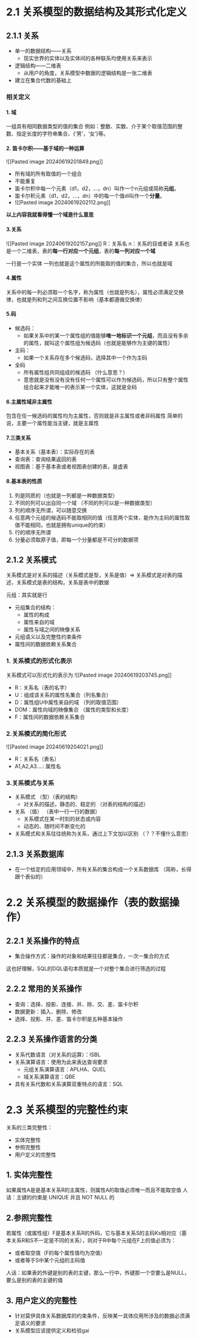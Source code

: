 # 2.1 关系模型的数据结构及其形式化定义
## 2.1.1 关系
* 单一的数据结构——关系
	* 现实世界的实体以及实体间的各种联系均使用关系来表示
* 逻辑结构——二维表
	* 从用户的角度，关系模型中数据的逻辑结构是一张二维表
* 建立在集合代数的基础上
### 相关定义
#### 1. 域
一组具有相同数据类型的值的集合
例如：整数、实数、介于某个取值范围的整数、指定长度的字符串集合、{‘男’，‘女’}等。

#### 2. 笛卡尔积——基于域的一种运算
![[Pasted image 20240619201849.png]]
* 所有域的所有取值的一个组合
* 不能重复
* 笛卡尔积中每一个元素（d1，d2，…，dn）叫作一个n元组或简称**元组**。
* 笛卡尔积元素（d1，d2，…，dn）中的每一个值di叫作一个**分量**。
* ![[Pasted image 20240619202112.png]]

**以上内容我就看得懂一个域是什么意思**

#### 3.关系
![[Pasted image 20240619202157.png]]
R：关系名
n：关系的目或者读
关系也是一个二维表，表的**每一行对应一个元组**，表的**每一列对应一个域**

一行是一个实体
一列也就是这个属性的所能取的值的集合，所以也就是域

#### 4.属性
关系中的每一列必须取一个名字，称为属性（也就是列名），属性必须满足交换律，也就是列和列之间互换位置不影响（基本都遵循交换律）

#### 5.码
* 候选码：
	* 如果关系中的某一个属性组的值能够**唯一地标识一个元组**，而且没有多余的属性，就叫这个属性组为候选码（也就是能够作为主键的属性）
* 主码：
	* 如果一个关系存在多个候选码，选择其中一个作为主码
* 全码
	* 所有属性组共同组成的候选码 （什么意思？）
	* 意思就是没有没有没有任何一个属性可以作为候选码，所以只有整个属性组合起来才能唯一的表示某一个实体，这就是全码

#### 6.主属性域非主属性
包含在任一候选码的属性均为主属性，否则就是非主属性或者非码属性
简单的说，主要一个属性能当主键，就是主属性

#### 7.三类关系
* 基本关系（基本表）：实际存在的表
* 查询表：查询结果返回的表
* 视图表：基于基本表或者视图表创建的表，是虚表

#### 8.基本表的性质
1. 列是同质的（也就是一列都是一种数据类型）
2. 不同的列可以出自同一个域 （不同的列可以是一种数据类型）
3. 列的顺序无所谓，可以随意交换
4. 任意两个元组的候选码不能取相同的值（任意两个实体，能作为主码的属性取值不能相同，也就是拥有unique的约束）
5. 行的顺序无所谓
6. 分量必须取原子值，即每一个分量都是不可分的数据项

## 2.1.2 关系模式
关系模式是对关系的描述（关系模式是型，关系是值）=> 关系模式是对表的描述，关系模式是表的结构，关系是表中的数据

元组：其实就是行

* 元组集合的结构：
	* 属性的构成
	* 属性来自的域
	* 属性与域之间的映像关系
* 元组语义以及完整性约束条件
* 属性间的数据依赖关系集合


### 1. 关系模式的形式化表示
关系模式可以形式化的表示为
![[Pasted image 20240619203745.png]]

* R：关系名（表的名字）
* U：组成该关系的属性名集合（列名集合）
* D：属性组U中属性来自的域 （列的取值范围）
* DOM：属性向域的映像集合  （属性的类型和长度）
* F：属性间的数据依赖关系集合

### 2.关系模式的简化形式
![[Pasted image 20240619204021.png]]
* R：关系名（表名）
* A1,A2,A3....: 属性名

### 3.关系模式与关系
* 关系模式 （型）（表的结构）
	* 对关系的描述，静态的、稳定的 （对表的结构的描述）
* 关系 （值） （表中一行一行的数据）
	* 关系模式在某一时刻的状态或内容
	* 动态的、随时间不断变化的
* 关系模式和关系往往统称为关系，通过上下文加以区别 （？？不懂什么意思）


## 2.1.3 关系数据库
* 在一个给定的应用领域中，所有关系的集合构成一个关系数据库
（简称，长得跟个表似的）

# 2.2 关系模型的数据操作（表的数据操作）
## 2.2.1 关系操作的特点
* 集合操作方式：操作的对象和结果往往都是集合，一次一集合的方式

这也好理解，SQL的DQL语句本质就是一个对整个集合进行筛选的过程

## 2.2.2 常用的关系操作
* 查询：选择、投影、连接、并、除、交、差、笛卡尔积
* 数据更新：插入、删除、修改
* 选择、投影、并、差、笛卡尔积是五种基本操作
## 2.2.3 关系操作语言的分类
* 关系代数语言（对关系的运算）：ISBL
* 关系演算语言：使用为此来表达查询要求 
	* 元组关系演算语言：APLHA、QUEL
	* 域关系演算语言：QBE
* 具有关系代数和关系演算双重特点的语言：SQL

# 2.3 关系模型的完整性约束
关系的三类完整性：
* 实体完整性
* 参照完整性
* 用户定义的完整性
## 1. 实体完整性
如果属性A是是基本关系R的主属性，则属性A的取值必须唯一而且不能取空值
人话：主键的约束是 UNIQUE 并且 NOT NULL 的

## 2.参照完整性
若属性（或属性组）F是基本关系R的外码，它与基本关系S的主码Ks相对应（基本关系R和S不一定是不同的关系），则对于R中每个元组在F上的值必须为：
* 或者取空值（F的每个属性值均为空值）
* 或者等于S中某个元组的主码值

人话：如果表的外键是别的表的主键，那么一行中，外键那一个空要么是NULL，要么是别的表的主键的值

## 3. 用户定义的完整性
* 针对莫伊具体关系数据库的约束条件，反映某一具体应用所涉及的数据必须满足语义的要求
* 关系模型应该提供定义和检验gai